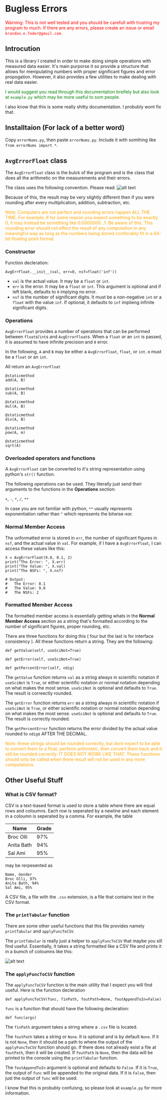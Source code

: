 <style>
span {
  color: red;
  }
</style>

# Bugless Errors

<span style="color:red">Warning: This is not well tested and you should be carefull with trusting my program to much. If there are any errors, please create an issue or email `brandon.e.feder@gmail.com`.</span>

## Introcution
This is a library I created in order to make doing simple operations with measured data easier. It's main purporse it so provide a structure that allows for menipulating numbers with proper significant figures and error propogation. However, it also provides a few utilities to make dealing with real data easier.

<span style="color:green">I would suggest you read through this documentation breifely but also look at `example.py` which may be more useful to som people.</span>

I also know that this is some really shitty documentation. I probubly wont fix that.

## Installtaion (For lack of a better word)
Copy `errorNums.py`, then paste `errorNums.py`. Include it with somthing like `from errorNums import *`.

## `AvgErrorFloat` class
The `AvgErrorFloat` class is the bulck of the program and is the class that does all the arithmetic on the measurements and their errors. 

The class uses the following convention. Please read:
![alt text](images/peter-text.png)

Because of this, the result may be very slightly different then if you were rounding after every multiplication, addition, subtraction, etc.

<span style="color:orange">Note: Computers are not perfect and rounding errors happen ALL THE TIME. For example, if for some reason you expect something to be exactly 0, it may instead be something like 0.0000000...1. Be aware of this. This rounding error should not effect the result of any computation in any meaningful way as long as the numbers being stored comforably fit in a 64-bit floating point format.</span>

### Constructor
Function decleration:
```
AvgErrFloat.__init__(val, err=0, nsf=float('inf'))
```

- `val` is the actual value. It may be a `float` or `int`.
- `err` is the error. It may be a `float` or `int`. This argument is optional and if left blank, defaults to `0` implying no error.
- `nsf` is the number of significant digits. It must be a non-negative `int` or a `float` with the value `inf`. If optional, it defaults to `inf` implieng infinite significant digits.

### Operations
`AvgErrorFloat` provides a number of operations that can be performed between `float`s/`int`s and `AvgErrorFloat`s. When a `float` or an `int` is passed, it is assumed to have infinite precision and `0` error.

In the following, `A` and `B` may be either a `AvgErrorFloat`, `float`, or `int`. `m` must be a `float` or an `int`.

All return an `AvgErrorFloat`

```
@staticmethod
add(A, B)

@staticmethod
sub(A, B)

@staticmethod
mul(A, B)

@staticmethod
div(A, B)

@staticmethod
pow(A, m)

@staticmethod
sqrt(A)
```

### Overloaded operators and functions
A `AvgErrorFloat` can be converted to it's string representation using python's `str()` function.

The following operations can be used. They literally just send their arguments to the functions in the **Operations** section:

`+`, `-`, `*`, `/`, `**`

In case you are not familiar with python, `**` usually represents exponentiation rather than `^` which represents the bitwise-xor.

### Normal Member Access
The unformatted error is stored in `err`, the number of significant figures in `nsf`, and the actual value in `val`. For example, if I have a `AvgErrorFloat`, I can access these values like this:

```
X = AvgErrorFloat(9.8, 0.1, 2)
print("The Error: ", X.err)
print("The Value: ", X.val)
print("The NSFs: ", X.nsf)

# Output:
#   The Error: 0.1
#   The Value: 9.8
#   The NSFs: 2
```

### Formatted Member Access
The formatted member access is essentially getting whats in the **Normal Member Access** section as a string that's formatted according to the number of significant figures, proper rounding, etc.

There are three functions for doing this ( four but the last is for interface consistency ). All these functions return a string. They are the following:

```
def getValue(self, useSciNot=True)

def getError(self, useSciNot=True)

def getPercentError(self, ndig)
```

The `getValue` function returns `val` as a string always in scientific notation if `useSciNot` is `True`, or either scientific notation or normal notation depending on what makes the most sense. `useSciNot` is optional and defaults to `True`. The result is correectly rounded.

The `getError` function returns `err` as a string always in scientific notation if `useSciNot` is `True`, or either scientific notation or normal notation depending on what makes the most sense. `useSciNot` is optional and defaults to `True`. The result is correctly rounded.

The `getPercentError` function returns the error divided by the actual value rounded to `ndig`s AFTER THE DECIMAL.

<span style="color:orange">Note: these strings should be rounded correctly, but dont expect to be able to convert them to a float, perform arithmetic, then convert them back and it still be rounded correctly. IT DOES NOT WORK LIKE THAT. These functions should only be called when there result will not be used in any more computations.</span>

## Other Useful Stuff
### What is CSV format?
CSV is a text-based format is used to store a table where there are equal rows and coloumns. Each row is seperated by a newline and each element in a coloumn is seperated by a comma. For example, the table

| Name | Grade |
| ----------- | ----------- |
| Broc Olli | 97%       |
| Anita Bath | 94%        |
| Sal Ami | 95% 

may be rerpesented as 
```
Name, Gender
Broc Olli, 97%
Anita Bath, 94%
Sal Ami, 95%
```

A CSV file, a file with the `.csv` extension, is a file that contains text in the CSV format.

### The `printTabular` function

There are some other useful functions that this file provides namely `printTabular` and `applyFuncToCSV`. 

The `printTabular` is really just a helper to `applyFuncToCSV` that maybe you sill find useful. Essentially, it takes a string formatted like a CSV file and prints it in a bumch of coloumns like this:

![alt text](images/tabular.png)

### The `applyFuncToCSV` function

The `applyFuncToCSV` function is the main utility that I expect you will find useful. Here is the function decleration

```
def applyFuncToCSV(func, finPath, foutPath=None, foutAppendToIn=False)
```

`func` is a function that should have the following decleration:

```
def func(args)
```

The `finPath` argument takes a string where a `.csv` file is located. 

The `foutPath` takes a string or `None`. It is optional and is by default `None`. If it is not `None`, then it should be a path to where the output of the `applyFuncToCSV` function should go. If there does not already exist a file at `foutPath`, then it will be created. If `foutPath` is `None`, then the data will be printed to the console using the `printTabular` function.

The `foutAppendToIn` argument is optional and defaults to `False`. If it is `True`, the output of `func` will be appended to the original data. If it is `False`, then just the output of `func` will be used.

I know that this is probubly confuisng, so please look at `example.py` for more information. 
